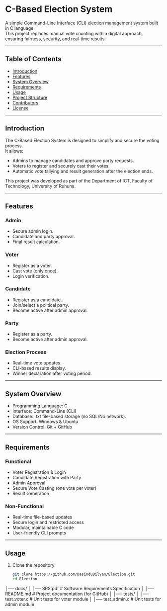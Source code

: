 # C-Based Election System

A simple Command-Line Interface (CLI) election management system built in C language.  
This project replaces manual vote counting with a digital approach, ensuring fairness, security, and real-time results.

---

## Table of Contents
- [Introduction](#introduction)  
- [Features](#features)  
- [System Overview](#system-overview)  
- [Requirements](#requirements)  
- [Usage](#usage)  
- [Project Structure](#project-structure)  
- [Contributors](#contributors)  
- [License](#license)  

---

## Introduction
The C-Based Election System is designed to simplify and secure the voting process.  
It allows:
- Admins to manage candidates and approve party requests.  
- Voters to register and securely cast their votes.  
- Automatic vote tallying and result generation after the election ends.  

This project was developed as part of the Department of ICT, Faculty of Technology, University of Ruhuna.

---

## Features
### Admin
- Secure admin login.  
- Candidate and party approval.  
- Final result calculation.  

### Voter
- Register as a voter.  
- Cast vote (only once).  
- Login verification.  

### Candidate
- Register as a candidate.  
- Join/select a political party.  
- Become active after admin approval.  

### Party
- Register as a party.   
- Become active after admin approval.  

### Election Process
- Real-time vote updates.  
- CLI-based results display.  
- Winner declaration after voting period.  

---

## System Overview
- Programming Language: C  
- Interface: Command-Line (CLI)  
- Database: .txt file-based storage (no SQL/No network).  
- OS Support: Windows & Ubuntu  
- Version Control: Git + GitHub  

---

## Requirements
### Functional
- Voter Registration & Login  
- Candidate Registration with Party  
- Admin Approval  
- Secure Vote Casting (one vote per voter)  
- Result Generation  

### Non-Functional
- Real-time file-based updates  
- Secure login and restricted access  
- Modular, maintainable C code  
- User-friendly CLI prompts  

---

## Usage
1. Clone the repository:
   ```bash
   git clone https://github.com/DasinduDilvan/Election.git
   cd Election

│── docs/
│ │── SRS.pdf # Software Requirements Specification
│ │── README.md # Project documentation (for GitHub)
│
│── tests/
│ │── test_voter.c # Unit tests for voter module
│ │── test_admin.c # Unit tests for admin module
